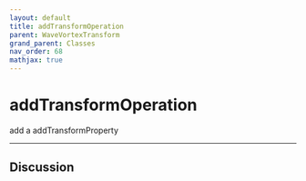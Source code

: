 ```yaml
---
layout: default
title: addTransformOperation
parent: WaveVortexTransform
grand_parent: Classes
nav_order: 68
mathjax: true
---
```


#  addTransformOperation

add a addTransformProperty


---

## Discussion

  
